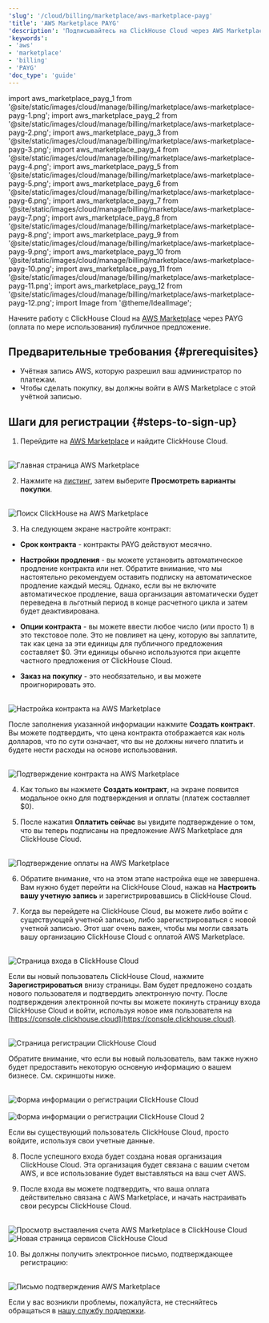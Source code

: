```yaml
---
'slug': '/cloud/billing/marketplace/aws-marketplace-payg'
'title': 'AWS Marketplace PAYG'
'description': 'Подписывайтесь на ClickHouse Cloud через AWS Marketplace (PAYG).'
'keywords':
- 'aws'
- 'marketplace'
- 'billing'
- 'PAYG'
'doc_type': 'guide'
---
```

import aws_marketplace_payg_1 from '@site/static/images/cloud/manage/billing/marketplace/aws-marketplace-payg-1.png';
import aws_marketplace_payg_2 from '@site/static/images/cloud/manage/billing/marketplace/aws-marketplace-payg-2.png';
import aws_marketplace_payg_3 from '@site/static/images/cloud/manage/billing/marketplace/aws-marketplace-payg-3.png';
import aws_marketplace_payg_4 from '@site/static/images/cloud/manage/billing/marketplace/aws-marketplace-payg-4.png';
import aws_marketplace_payg_5 from '@site/static/images/cloud/manage/billing/marketplace/aws-marketplace-payg-5.png';
import aws_marketplace_payg_6 from '@site/static/images/cloud/manage/billing/marketplace/aws-marketplace-payg-6.png';
import aws_marketplace_payg_7 from '@site/static/images/cloud/manage/billing/marketplace/aws-marketplace-payg-7.png';
import aws_marketplace_payg_8 from '@site/static/images/cloud/manage/billing/marketplace/aws-marketplace-payg-8.png';
import aws_marketplace_payg_9 from '@site/static/images/cloud/manage/billing/marketplace/aws-marketplace-payg-9.png';
import aws_marketplace_payg_10 from '@site/static/images/cloud/manage/billing/marketplace/aws-marketplace-payg-10.png';
import aws_marketplace_payg_11 from '@site/static/images/cloud/manage/billing/marketplace/aws-marketplace-payg-11.png';
import aws_marketplace_payg_12 from '@site/static/images/cloud/manage/billing/marketplace/aws-marketplace-payg-12.png';
import Image from '@theme/IdealImage';

Начните работу с ClickHouse Cloud на [AWS Marketplace](https://aws.amazon.com/marketplace) через PAYG (оплата по мере использования) публичное предложение.

## Предварительные требования {#prerequisites}

- Учётная запись AWS, которую разрешил ваш администратор по платежам.
- Чтобы сделать покупку, вы должны войти в AWS Marketplace с этой учётной записью.

## Шаги для регистрации {#steps-to-sign-up}

1. Перейдите на [AWS Marketplace](https://aws.amazon.com/marketplace) и найдите ClickHouse Cloud.

<br />

<Image img={aws_marketplace_payg_1} size="md" alt="Главная страница AWS Marketplace" border/>

<br />

2. Нажмите на [листинг](https://aws.amazon.com/marketplace/pp/prodview-jettukeanwrfc), затем выберите **Просмотреть варианты покупки**.

<br />

<Image img={aws_marketplace_payg_2} size="md" alt="Поиск ClickHouse на AWS Marketplace" border/>

<br />

3. На следующем экране настройте контракт:
- **Срок контракта** - контракты PAYG действуют месячно.
- **Настройки продления** - вы можете установить автоматическое продление контракта или нет.
Обратите внимание, что мы настоятельно рекомендуем оставить подписку на автоматическое продление каждый месяц. Однако, если вы не включите автоматическое продление, ваша организация автоматически будет переведена в льготный период в конце расчетного цикла и затем будет деактивирована.

- **Опции контракта** - вы можете ввести любое число (или просто 1) в это текстовое поле. Это не повлияет на цену, которую вы заплатите, так как цена за эти единицы для публичного предложения составляет $0. Эти единицы обычно используются при акцепте частного предложения от ClickHouse Cloud.

- **Заказ на покупку** - это необязательно, и вы можете проигнорировать это.

<br />

<Image img={aws_marketplace_payg_3} size="md" alt="Настройка контракта на AWS Marketplace" border/>

<br />

После заполнения указанной информации нажмите **Создать контракт**. Вы можете подтвердить, что цена контракта отображается как ноль долларов, что по сути означает, что вы не должны ничего платить и будете нести расходы на основе использования.

<br />

<Image img={aws_marketplace_payg_4} size="md" alt="Подтверждение контракта на AWS Marketplace" border/>

<br />

4. Как только вы нажмете **Создать контракт**, на экране появится модальное окно для подтверждения и оплаты (платеж составляет $0).

5. После нажатия **Оплатить сейчас** вы увидите подтверждение о том, что вы теперь подписаны на предложение AWS Marketplace для ClickHouse Cloud.

<br />

<Image img={aws_marketplace_payg_5} size="md" alt="Подтверждение оплаты на AWS Marketplace" border/>

<br />

6. Обратите внимание, что на этом этапе настройка еще не завершена. Вам нужно будет перейти на ClickHouse Cloud, нажав на **Настроить вашу учетную запись** и зарегистрировавшись в ClickHouse Cloud.

7. Когда вы перейдете на ClickHouse Cloud, вы можете либо войти с существующей учетной записью, либо зарегистрироваться с новой учетной записью. Этот шаг очень важен, чтобы мы могли связать вашу организацию ClickHouse Cloud с оплатой AWS Marketplace.

<br />

<Image img={aws_marketplace_payg_6} size="md" alt="Страница входа в ClickHouse Cloud" border/>

<br />

Если вы новый пользователь ClickHouse Cloud, нажмите **Зарегистрироваться** внизу страницы. Вам будет предложено создать нового пользователя и подтвердить электронную почту. После подтверждения электронной почты вы можете покинуть страницу входа ClickHouse Cloud и войти, используя новое имя пользователя на [https://console.clickhouse.cloud](https://console.clickhouse.cloud).

<br />

<Image img={aws_marketplace_payg_7} size="md" alt="Страница регистрации ClickHouse Cloud" border/>

<br />

Обратите внимание, что если вы новый пользователь, вам также нужно будет предоставить некоторую основную информацию о вашем бизнесе. См. скриншоты ниже.

<br />

<Image img={aws_marketplace_payg_8} size="md" alt="Форма информации о регистрации ClickHouse Cloud" border/>

<br />

<br />

<Image img={aws_marketplace_payg_9} size="md" alt="Форма информации о регистрации ClickHouse Cloud 2" border/>

<br />

Если вы существующий пользователь ClickHouse Cloud, просто войдите, используя свои учетные данные.

8. После успешного входа будет создана новая организация ClickHouse Cloud. Эта организация будет связана с вашим счетом AWS, и все использование будет выставляться на ваш счет AWS.

9. После входа вы можете подтвердить, что ваша оплата действительно связана с AWS Marketplace, и начать настраивать свои ресурсы ClickHouse Cloud.

<br />

<Image img={aws_marketplace_payg_10} size="md" alt="Просмотр выставления счета AWS Marketplace в ClickHouse Cloud" border/>

<br />

<Image img={aws_marketplace_payg_11} size="md" alt="Новая страница сервисов ClickHouse Cloud" border/>

<br />

10. Вы должны получить электронное письмо, подтверждающее регистрацию:

<br />

<Image img={aws_marketplace_payg_12} size="md" alt="Письмо подтверждения AWS Marketplace" border/>

<br />

Если у вас возникли проблемы, пожалуйста, не стесняйтесь обращаться в [нашу службу поддержки](https://clickhouse.com/support/program).